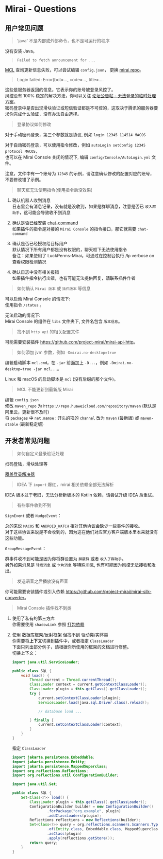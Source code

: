 # Mirai - Questions

## 用户常见问题

> 'java' 不是内部或外部命令，也不是可运行的程序

没有安装 Java。

> `Failed to fetch announcement for ...`

[MCL](https://github.com/iTXTech/mirai-console-loader) 查询更新信息失败，可以尝试编辑 `config.json`，
更换 [mirai repo](https://github.com/project-mirai/mirai-repo-mirror#%E4%BB%93%E5%BA%93%E9%95%9C%E5%83%8F)。

> Login failed: Error(bot=..., code=..., title=....

这些是服务器返回的信息，它表示你的账号被登录风控了。  
风控没有 100% 稳定的解决方法，你可以关注 [论坛公告帖 - 无法登录的临时处理方案](https://mirai.mamoe.net/topic/223)。  
密码登录中是否出现滑块验证或短信验证都是不可控的，这取决于腾讯的服务器要求你完成什么验证，没有办法自由选择。

> 登录协议如何修改

对于手动密码登录，第三个参数就是协议, 例如 `login 12345 114514 MACOS`  

对于自动密码登录，可以使用指令修改，例如 `autoLogin setConfig 12345 protocol MACOS`，  
也可以在 Mirai Console 关闭的情况下, 编辑 `config/Console/AutoLogin.yml` 文件。

注意，文件中有一个账号为 `12345` 的示例，请注意确认修改的配置对应的账号，不要修改错了示例。

> 聊天框无法使用指令(使用指令后没效果)

1. 确认机器人收到消息  
   日志里会有消息记录，没有就是没收到，如果是群聊消息，注意是否已 `收入群助手`，这可能会导致收不到消息

2. 确认是否已经安装 [chat-command](https://github.com/project-mirai/chat-command/releases/latest)  
   如果插件的指令是对接的 `Mirai Console` 的指令接口，那它就需要 `chat-command`

3. 确认是否已经授权给目标用户  
   默认情况下所有用户都是没有权限的，聊天框下无法使用指令  
   备注：如果使用了 LuckPerms-Mirai，可通过在控制台执行 /lp verbose on 查看权限检测情况

4. 确认日志中没有相关报错  
   如果插件指令执行出错，也有可能无法提供回复，请联系插件作者

> 如何确认 `Mirai 版本` 或 `插件版本` 等信息

可以启动 Mirai Console 的情况下:  
使用指令 `/status` 。

无法启动的情况下:  
Mirai Console 的组件在 `libs` 文件夹下, 文件名包含 `版本信息`。  

> 找不到 `http api` 的相关配置文件

可能需要安装插件 <https://github.com/project-mirai/mirai-api-http>。

> 如何添加 jvm 参数，例如 `-Dmirai.no-desktop=true`

编辑启动脚本 `mcl.cmd`，在 `-jar` 前面加上 `-D...`，例如 `-Dmirai.no-desktop=true -jar mcl...`。

Linux 和 macOS 的启动脚本是 `mcl` (没有后缀的那个文件)。

> MCL 不能更新到最新版 Mirai

编辑 `config.json`  
修改 `maven_repo` 为 `https://repo.huaweicloud.com/repository/maven` (默认是阿里云，更新很不及时)  
将 `packages` 中 `net.mamoe:` 开头的项的 `channel` 改为 `maven` (最新版) 或 `maven-stable` (最新稳定版)  

## 开发者常见问题

> 如何自定义登录验证处理

扫码登陆，滑块处理等  

[覆盖登录解决器](Bots.md#覆盖登录解决器)

> IDEA 下 `import` 爆红，mirai 相关依赖全部无法解析

IDEA 版本过于老旧，无法分析新版本的 Kotlin 依赖，请尝试升级 IDEA 后重试。

> 有些事件收到不到

`SignEvent` 或者 `NudgeEvent`：

总的来说 `MACOS` 和 `ANDROID_WATCH` 相对其他协议会缺少一些事件的接收。  
对于这些协议来说是不会收到的，因为这在他们对应官方客户端版本里本来就没有这些功能。

`GroupMessageEvent`：

群事件收不到可能是因为你将群设置为 `屏蔽群` 或者 `收入了群助手`。  
另外如果消息是 `转发消息` 或 `卡片消息` 等特殊消息, 也有可能因为风控无法接收和发出。

> 发送语音之后播放没有声音

你可能需要安装插件或引入依赖 <https://github.com/project-mirai/mirai-silk-converter>。

> Mirai Console 插件找不到类

1. 使用了私有的第三方库  
   你需要使用 `shadowLink` 
   参照 [打包依赖](../mirai-console/tools/gradle-plugin/README.md#打包依赖)

2. 使用 数据库框架/反射框架 但找不到 驱动类/实体类  
   你需要将**上下文**切换到插件中，或者指定 `ClassLoader`  
   下面只列出部分例子，请根据你所使用的框架的文档进行修整。  
   切换上下文：  
   ```java
   import java.util.ServiceLoader;
   
   public class SQL {
       void load() {
           Thread current = Thread.currentThread();
           ClassLoader context = current.getContextClassLoader();
           ClassLoader plugin = this.getClass().getClassLoader();
           try {
               current.setContextClassLoader(plugin);
               ServiceLoader.load(java.sql.Driver.class).reload();
   
               // database load ...
   
           } finally {
               current.setContextClassLoader(context);
           }
       }
   }
   ```
   指定 `ClassLoader`  
   ```java
   import jakarta.persistence.Embeddable;
   import jakarta.persistence.Entity;
   import jakarta.persistence.MappedSuperclass;
   import org.reflections.Reflections;
   import org.reflections.util.ConfigurationBuilder;

   import java.util.Set;
   
   public class SQL {
       Set<Class<?>> load() {
           ClassLoader plugin = this.getClass().getClassLoader();
           ConfigurationBuilder builder = new ConfigurationBuilder()
                   .forPackage("org.example", plugin)
                   .addClassLoaders(plugin);
           Reflections reflections = new Reflections(builder);
           Set<Class<?>> query = org.reflections.scanners.Scanners.TypesAnnotated
                   .of(Entity.class, Embeddable.class, MappedSuperclass.class)
                   .asClass(plugin)
                   .apply(reflections.getStore());
           return query;
       }
   }
   ```